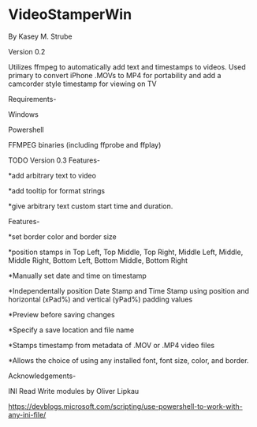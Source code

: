 # VideoStamperWin
By Kasey M. Strube

Version 0.2


Utilizes ffmpeg to automatically add text and timestamps to videos.
Used primary to convert iPhone .MOVs to MP4 for portability and add a
camcorder style timestamp for viewing on TV


Requirements-

Windows

Powershell

FFMPEG binaries (including ffprobe and ffplay)


TODO Version 0.3 Features-

*add arbitrary text to video

*add tooltip for format strings

*give arbitrary text custom start time and duration.

Features-

*set border color and border size

*position stamps in Top Left, Top Middle, Top Right, Middle Left, 
Middle, Middle Right, Bottom Left, Bottom Middle, Bottom Right

*Manually set date and time on timestamp

*Independentally position Date Stamp and Time Stamp using position and horizontal (xPad%)
and vertical (yPad%) padding values

*Preview before saving changes

*Specify a save location and file name

*Stamps timestamp from metadata of .MOV or .MP4 video files

*Allows the choice of using any installed font, font size, color, and border.


Acknowledgements-

INI Read Write modules by Oliver Lipkau 

https://devblogs.microsoft.com/scripting/use-powershell-to-work-with-any-ini-file/

